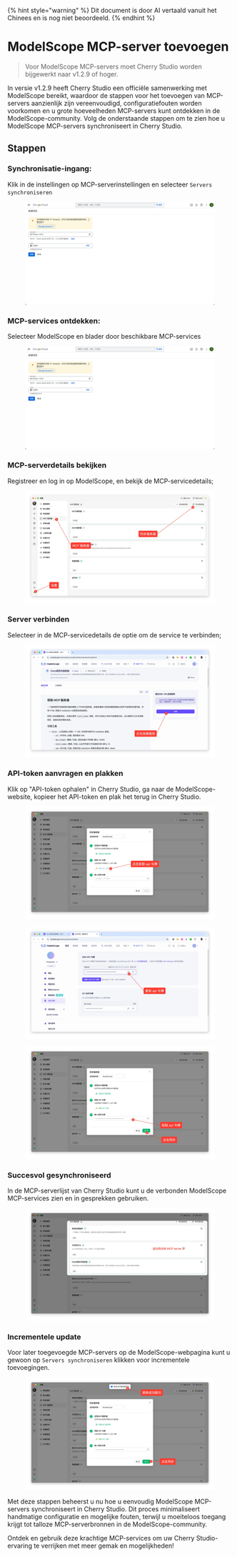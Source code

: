 
{% hint style="warning" %}
Dit document is door AI vertaald vanuit het Chinees en is nog niet beoordeeld.
{% endhint %}

# ModelScope MCP-server toevoegen

> Voor ModelScope MCP-servers moet Cherry Studio worden bijgewerkt naar v1.2.9 of hoger.

In versie v1.2.9 heeft Cherry Studio een officiële samenwerking met ModelScope bereikt, waardoor de stappen voor het toevoegen van MCP-servers aanzienlijk zijn vereenvoudigd, configuratiefouten worden voorkomen en u grote hoeveelheden MCP-servers kunt ontdekken in de ModelScope-community. Volg de onderstaande stappen om te zien hoe u ModelScope MCP-servers synchroniseert in Cherry Studio.

## Stappen

### Synchronisatie-ingang:
Klik in de instellingen op MCP-serverinstellingen en selecteer `Servers synchroniseren`

<figure><img src="../../.gitbook/assets/image.png" alt=""><figcaption></figcaption></figure>

### MCP-services ontdekken:
Selecteer ModelScope en blader door beschikbare MCP-services

<figure><img src="../../.gitbook/assets/image (1).png" alt=""><figcaption></figcaption></figure>

### MCP-serverdetails bekijken
Registreer en log in op ModelScope, en bekijk de MCP-servicedetails;

<figure><img src="../../.gitbook/assets/image (2).png" alt=""><figcaption></figcaption></figure>

### Server verbinden
Selecteer in de MCP-servicedetails de optie om de service te verbinden;

<figure><img src="../../.gitbook/assets/image (3).png" alt=""><figcaption></figcaption></figure>

### API-token aanvragen en plakken
Klik op "API-token ophalen" in Cherry Studio, ga naar de ModelScope-website, kopieer het API-token en plak het terug in Cherry Studio.

<figure><img src="../../.gitbook/assets/image (4).png" alt=""><figcaption></figcaption></figure>

<figure><img src="../../.gitbook/assets/image (5).png" alt=""><figcaption></figcaption></figure>

<figure><img src="../../.gitbook/assets/image (6).png" alt=""><figcaption></figcaption></figure>

### Succesvol gesynchroniseerd
In de MCP-serverlijst van Cherry Studio kunt u de verbonden ModelScope MCP-services zien en in gesprekken gebruiken.

<figure><img src="../../.gitbook/assets/image (7).png" alt=""><figcaption></figcaption></figure>

### Incrementele update
Voor later toegevoegde MCP-servers op de ModelScope-webpagina kunt u gewoon op `Servers synchroniseren` klikken voor incrementele toevoegingen.

<figure><img src="../../.gitbook/assets/image (148).png" alt=""><figcaption></figcaption></figure>

Met deze stappen beheerst u nu hoe u eenvoudig ModelScope MCP-servers synchroniseert in Cherry Studio. Dit proces minimaliseert handmatige configuratie en mogelijke fouten, terwijl u moeiteloos toegang krijgt tot talloze MCP-serverbronnen in de ModelScope-community.

Ontdek en gebruik deze krachtige MCP-services om uw Cherry Studio-ervaring te verrijken met meer gemak en mogelijkheden!